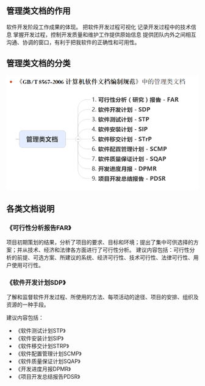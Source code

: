## 管理类文档的作用
软件开发阶段工作成果的体现。
把软件开发过程可视化
记录开发过程中的技术信息
掌握开发过程，控制开发质量和维护工作提供原始信息
提供团队内外之间相互沟通、协调的窗口，有利于把我软件的正确性和可用性。

## 管理类文档的分类
![](2021-03-08-21-12-53.png)

## 各类文档说明
### 《可行性分析报告FAR》
项目初期策划的结果，分析了项目的要求、目标和环境；提出了集中可供选择的方案；并从技术、经济和法律各方面进行了可行性分析。
建议内容包括：可行性分析的前提、可选方案、所建议的系统、经济可行性、技术可行性、法律可行性、用户使用可行性。
### 《软件开发计划SDP》
了解和监督软件开发过程、所使用的方法、每项活动的途径、项目的安排、组织及资源的一种手段。

建议内容包括：
* 《软件测试计划STP》
* 《软件安装计划SIP》
* 《软件移交计划STRP》
* 《软件配置管理计划SCMP》
* 《软件质量保证计划SQAP》
* 《开发进度月报DPMR》
* 《项目开发总结报告PDSR》